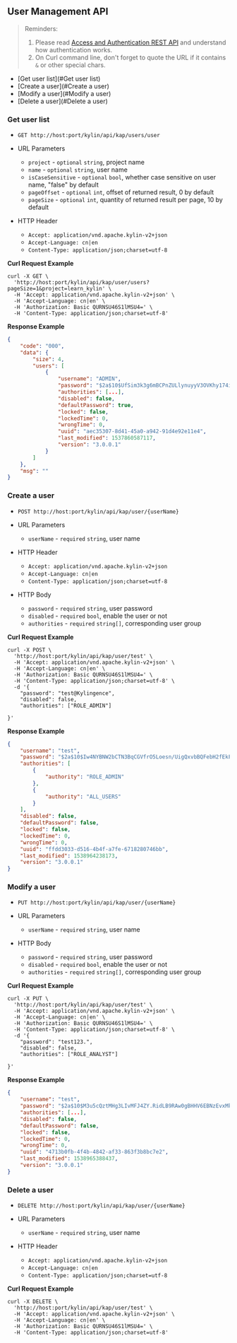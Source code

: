 ## User Management API

> Reminders:
>
> 1. Please read [Access and Authentication REST API](authentication.en.md) and understand how authentication works.
> 2. On Curl command line, don't forget to quote the URL if it contains `&` or other special chars.



* [Get user list](#Get user list)
* [Create a user](#Create a user)
* [Modify a user](#Modify a user)
* [Delete a user](#Delete a user)



### Get user list

- `GET http://host:port/kylin/api/kap/users/user`


- URL Parameters
    * `project` - `optional` `string`, project name
    * `name` - `optional` `string`, user name
    * `isCaseSensitive` - `optional` `bool`, whether case sensitive on user name, "false" by default
	* `pageOffset` - `optional` `int`, offset of returned result, 0 by default
	* `pageSize` - `optional` `int`, quantity of returned result per page, 10 by default


- HTTP Header
    - `Accept: application/vnd.apache.kylin-v2+json`
    - `Accept-Language: cn|en`
    - `Content-Type: application/json;charset=utf-8`


**Curl Request Example**

```shell
curl -X GET \
  'http://host:port/kylin/api/kap/user/users?pageSize=1&project=learn_kylin' \
  -H 'Accept: application/vnd.apache.kylin-v2+json' \
  -H 'Accept-Language: cn|en' \
  -H 'Authorization: Basic QURNSU46S1lMSU4=' \
  -H 'Content-Type: application/json;charset=utf-8'
```


**Response Example**

```JSON
{
    "code": "000",
    "data": {
        "size": 4,
        "users": [
            {
                "username": "ADMIN",
                "password": "$2a$10$UfSim3k3g6mBCPnZULlynuyyV3OVKhy174iOBoNVplZXZJlb2TPRu",
                "authorities": [...],
                "disabled": false,
                "defaultPassword": true,
                "locked": false,
                "lockedTime": 0,
                "wrongTime": 0,
                "uuid": "aec35307-8d41-45a0-a942-91d4e92e11e4",
                "last_modified": 1537860587117,
                "version": "3.0.0.1"
            }
        ]
    },
    "msg": ""
}
```



### Create a user

- `POST http://host:port/kylin/api/kap/user/{userName}`


- URL Parameters
	* `userName` - `required` `string`, user name


- HTTP Header
    - `Accept: application/vnd.apache.kylin-v2+json`
    - `Accept-Language: cn|en`
    - `Content-Type: application/json;charset=utf-8`


- HTTP Body
    * `password` - `required` `string`, user password
    * `disabled` - `required` `bool`, enable the user or not
    * `authorities` - `required` `string[]`, corresponding user group


**Curl Request Example**

```shell
curl -X POST \
  'http://host:port/kylin/api/kap/user/test' \
  -H 'Accept: application/vnd.apache.kylin-v2+json' \
  -H 'Accept-Language: cn|en' \
  -H 'Authorization: Basic QURNSU46S1lMSU4=' \
  -H 'Content-Type: application/json;charset=utf-8' \
  -d '{
	"password": "test@Kylingence",
	"disabled": false, 
	"authorities": ["ROLE_ADMIN"]
	
}'
```


**Response Example**

```JSON
{
    "username": "test",
    "password": "$2a$10$Iw4NYBNW2bCTN3BqCGVfrO5Loesn/UigQxvbBQFebH2fEkFE2gcHy",
    "authorities": [
        {
            "authority": "ROLE_ADMIN"
        },
        {
            "authority": "ALL_USERS"
        }
    ],
    "disabled": false,
    "defaultPassword": false,
    "locked": false,
    "lockedTime": 0,
    "wrongTime": 0,
    "uuid": "ffdd3033-d516-4b4f-a7fe-6718280746bb",
    "last_modified": 1538964238173,
    "version": "3.0.0.1"
}
```



### Modify a user

- `PUT http://host:port/kylin/api/kap/user/{userName}`


- URL Parameters
	* `userName` - `required` `string`, user name


- HTTP Body
    * `password` - `required` `string`, user password
    * `disabled` - `required` `bool`, enable the user or not
    * `authorities` - `required` `string[]`, corresponding user group


**Curl Request Example**

```shell
curl -X PUT \
  'http://host:port/kylin/api/kap/user/test' \
  -H 'Accept: application/vnd.apache.kylin-v2+json' \
  -H 'Accept-Language: cn|en' \
  -H 'Authorization: Basic QURNSU46S1lMSU4=' \
  -H 'Content-Type: application/json;charset=utf-8' \
  -d '{
	"password": "test123.",
	"disabled": false, 
	"authorities": ["ROLE_ANALYST"]
	
}'
```


**Response Example**

```JSON
{
    "username": "test",
    "password": "$2a$10$M3u5cQztMHg3LIvMFJ4ZY.RidLB9RAw0gBHHV6EBNzEvxMk6Pf69u",
    "authorities": [...],
    "disabled": false,
    "defaultPassword": false,
    "locked": false,
    "lockedTime": 0,
    "wrongTime": 0,
    "uuid": "4713b0fb-4f4b-4842-af33-863f3b8bc7e2",
    "last_modified": 1538965388437,
    "version": "3.0.0.1"
}
```



### Delete a user

- `DELETE http://host:port/kylin/api/kap/user/{userName}`


- URL Parameters
	* `userName` - `required` `string`, user name


- HTTP Header
    - `Accept: application/vnd.apache.kylin-v2+json`
    - `Accept-Language: cn|en`
    - `Content-Type: application/json;charset=utf-8`


**Curl Request Example**

```shell
curl -X DELETE \
  'http://host:port/kylin/api/kap/user/test' \
  -H 'Accept: application/vnd.apache.kylin-v2+json' \
  -H 'Accept-Language: cn|en' \
  -H 'Authorization: Basic QURNSU46S1lMSU4=' \
  -H 'Content-Type: application/json;charset=utf-8'
```